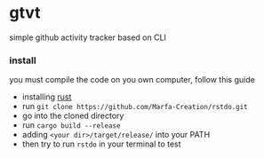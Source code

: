 # gtvt
simple github activity tracker based on CLI

### install

you must compile the code on you own computer, follow this guide

- installing [rust](https://www.rust-lang.org/tools/install)
- run `git clone https://github.com/Marfa-Creation/rstdo.git`
- go into the cloned directory
- run `cargo build --release`
- adding `<your dir>/target/release/` into your PATH
- then try to run `rstdo` in your terminal to test